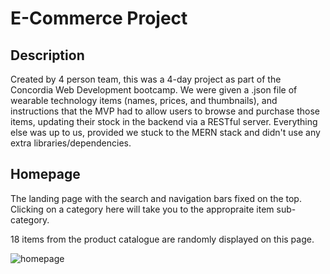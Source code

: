 # E-Commerce Project

## Description
Created by 4 person team, this was a 4-day project as part of the Concordia Web Development bootcamp. We were given a .json file of wearable technology items (names, prices, and thumbnails), and instructions that the MVP had to allow users to browse and purchase those items, updating their stock in the backend via a RESTful server. Everything else was up to us, provided we stuck to the MERN stack and didn't use any extra libraries/dependencies.
## Homepage

The landing page with the search and navigation bars fixed on the top. 
Clicking  on a category here will take you to the appropraite item sub-category.

18 items from the product catalogue are randomly displayed on this page. 


![homepage](https://raw.github.com/nadia01111/e-commerce-project/client/public/img/homepage.jpg)